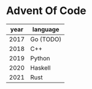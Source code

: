 # Advent Of Code

| year | language |
|------|----------|
| 2017 | Go (TODO)|
| 2018 | C++      |
| 2019 | Python   |
| 2020 | Haskell  |
| 2021 | Rust     |
